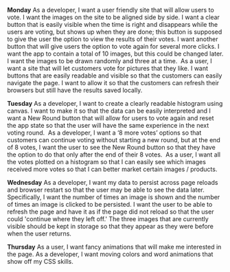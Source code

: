 **Monday** As a developer, I want a user friendly site that will allow users to vote. I want the images on the site to be aligned side by side. I want a clear button that is easily visible when the time is right and disappears while the users are voting, but shows up when they are done; this button is supposed to give the user the option to view the results of their votes. I want another button that will give users the option to vote again for several more clicks. I want the app to contain a total of 10 images, but this could be changed later. I want the images to be drawn randomly and three at a time.  As a user, I want a site that will let customers vote for pictures that they like. I want buttons that are easily readable and visible so that the customers can easily navigate the page. I want to allow it so that the customers can refresh their browsers but still have the results saved locally. 

**Tuesday** As a developer, I want to create a clearly readable histogram using canvas. I want to make it so that the data can be easily interpreted and I want a New Round button that will allow for users to vote again and reset the app state so that the user will have the same experience in the next voting round.  As a developer, I want a ‘8 more votes’ options so that customers can continue voting without starting a new round, but at the end of 8 votes, I want the user to see the New Round button so that they have the option to do that only after the end of their 8 votes.  As a user, I want all the votes plotted on a histogram so that I can easily see which images received more votes so that I can better market certain images / products. 

**Wednesday** As a developer, I want my data to persist across page reloads and browser restart so that the user may be able to see the data later. Specifically, I want the number of times an image is shown and the number of times an image is clicked to be persisted. I want the user to be able to refresh the page and have it as if the page did not reload so that the user could 'continue where they left off.' The three images that are currently visible should be kept in storage so that they appear as they were before when the user returns.

**Thursday** As a user, I want fancy animations that will make me interested in the page. As a developer, I want moving colors and word animations that show off my CSS skills.

